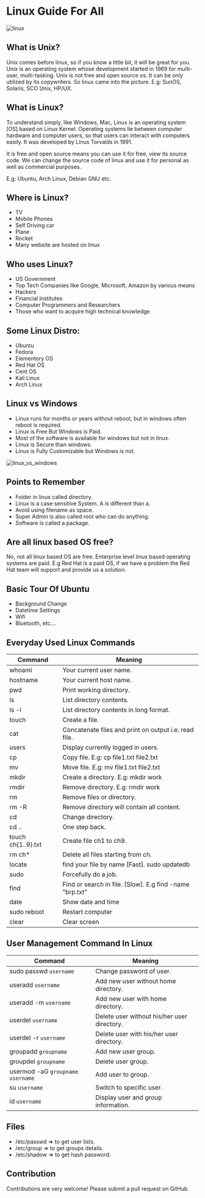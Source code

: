 # Linux Guide For All

![linux](https://user-images.githubusercontent.com/40186859/158926847-3daddbe4-e97a-4ccd-8a51-a6aed12a32d2.png)

## What is Unix?

Unix comes before linux, so if you know a little bit, it will be great for you. Unix is an operating system whose development started in 1969 for multi-user, multi-tasking. Unix is not free and open source os. It can be only utilized by its copywriters. So linux came into the picture. E.g: SunOS, Solaris, SCO Unix, HP/UX.

## What is Linux?

To understand simply, like Windows, Mac, Linux is an operating system [OS] based on Linux Kernel. Operating systems lie between computer hardware and computer users, so that users can interact with computers easily. It was developed by Linus Torvalds in 1991.

It is free and open source means you can use it for free, view its source code. We can change the source code of linux and use it for personal as well as commercial purposes.

E.g: Ubuntu, Arch Linux, Debian GNU etc.

## Where is Linux?

* TV
* Mobile Phones
* Self Driving car
* Plane
* Rocket
* Many website are hosted on linux

## Who uses Linux?

* US Government
* Top Tech Companies like Google, Microsoft, Amazon by various means
* Hackers
* Financial Institutes
* Computer Programmers and Researchers
* Those who want to acquire high technical knowledge

## Some Linux Distro:

* Ubuntu
* Fedora
* Elementory OS
* Red Hat OS
* Cent OS
* Kali Linux
* Arch Linux

## Linux vs Windows

* Linux runs for months or years without reboot, but in windows often reboot is required.
* Linux is Free But Windows is Paid.
* Most of the software is available for windows but not in linux.
* Linux is Secure than windows.
* Linux is Fully Customizable but Windows is not.

![linux_vs_windows](https://user-images.githubusercontent.com/40186859/158927266-6a77af39-11cc-4cb7-9d91-9bed295c8d07.png)

## Points to Remember

* Folder in linux called directory.
* Linux is a case sensitive System. A is different than a.
* Avoid using filename as space.
* Super Admin is also called root who can do anything.
* Software is called a package.

## Are all linux based OS free?

No, not all linux based OS are free. Enterprise level linux based operating systems are paid. E.g Red Hat is a paid OS, if we have a problem the Red Hat team will support and provide us a solution.

## Basic Tour Of Ubuntu

* Background Change
* Datetime Settings
* Wifi
* Bluetooth, etc....

## Everyday Used Linux Commands

Command | Meaning  
--- | --- 
whoami | Your current user name.
hostname| Your current host name.
pwd | Print working directory.
ls | List directory contents.
ls -l | List directory contents in long format.
touch | Create a file.
cat | Concatenate files and print on output i.e. read file.
users | Display currently logged in users.
cp | Copy file. E.g: cp file1.txt file2.txt 
mv | Move file. E.g: mv file1.txt file2.txt 
mkdir | Create a directory. E.g: mkdir work 
rmdir | Remove directory. E.g: rmdir work 
rm | Remove files or directory.
rm -R | Remove directory will contain all content.
cd | Change directory.
cd .. | One step back.
touch ch{1..9}.txt | Create file ch1 to ch9.
rm ch* | Delete all files starting from ch.
locate | find your file by name \[Fast\]. sudo updatedb 
sudo | Forcefully do a job. 
find | Find or search in file. \[Slow\]. E.g find -name "brp.txt"
date | Show date and time
sudo reboot | Restart computer
clear | Clear screen

## User Management Command In Linux
Command | Meaning  
--- | --- 
sudo passwd `username` | Change password of user.
useradd `username`| Add new user without home directory.
useradd -m `username`| Add new user with home directory.
userdel `username` | Delete user without his/her user directory.
userdel -r `username` | Delete user with his/her user directory.
groupadd `groupname` | Add new user group.
groupdel `groupname` | Delete user group.
usermod -aG `groupname` `username` | Add user to group.
su `username` | Switch to specific user.
id `username` | Display user and group information.

## Files
- /etc/passwd => to get user lists.
- /etc/group => to get groups details.
- /etc/shadow => to get hash password.

## Contribution
Contributions are very welcome! Please submit a pull request on GitHub.


